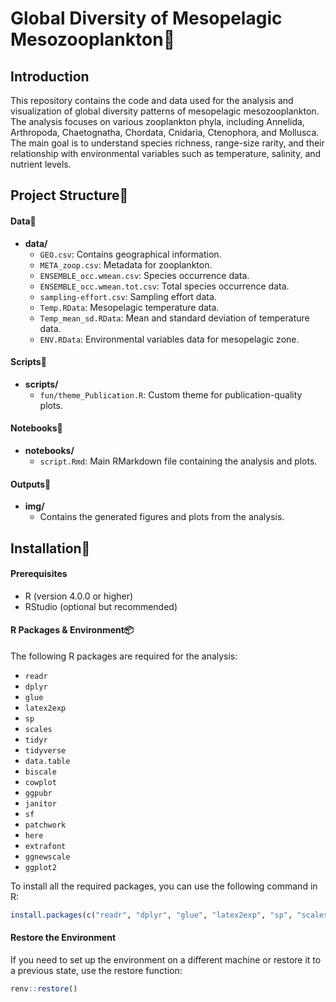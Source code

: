 # Global Diversity of Mesopelagic Mesozooplankton🐠

## Introduction
This repository contains the code and data used for the analysis and visualization of global diversity patterns of mesopelagic mesozooplankton. The analysis focuses on various zooplankton phyla, including Annelida, Arthropoda, Chaetognatha, Chordata, Cnidaria, Ctenophora, and Mollusca. The main goal is to understand species richness, range-size rarity, and their relationship with environmental variables such as temperature, salinity, and nutrient levels.

## Project Structure💾

#### Data📑
- **data/**
  - `GEO.csv`: Contains geographical information.
  - `META_zoop.csv`: Metadata for zooplankton.
  - `ENSEMBLE_occ.wmean.csv`: Species occurrence data.
  - `ENSEMBLE_occ.wmean.tot.csv`: Total species occurrence data.
  - `sampling-effort.csv`: Sampling effort data.
  - `Temp.RData`: Mesopelagic temperature data.
  - `Temp_mean_sd.RData`: Mean and standard deviation of temperature data.
  - `ENV.RData`: Environmental variables data for mesopelagic zone.

#### Scripts📜
- **scripts/**
  - `fun/theme_Publication.R`: Custom theme for publication-quality plots.
  
#### Notebooks📒
- **notebooks/**
  - `script.Rmd`: Main RMarkdown file containing the analysis and plots.

#### Outputs🎨
- **img/**
  - Contains the generated figures and plots from the analysis.

## Installation🔧

#### Prerequisites
- R (version 4.0.0 or higher)
- RStudio (optional but recommended)

#### R Packages & Environment📦
The following R packages are required for the analysis:

- `readr`
- `dplyr`
- `glue`
- `latex2exp`
- `sp`
- `scales`
- `tidyr`
- `tidyverse`
- `data.table`
- `biscale`
- `cowplot`
- `ggpubr`
- `janitor`
- `sf`
- `patchwork`
- `here`
- `extrafont`
- `ggnewscale`
- `ggplot2`

To install all the required packages, you can use the following command in R:

```r
install.packages(c("readr", "dplyr", "glue", "latex2exp", "sp", "scales", "tidyr", "tidyverse", "data.table", "biscale", "cowplot", "ggpubr", "janitor", "sf", "patchwork", "here", "extrafont", "ggnewscale", "ggplot2"))
```

#### Restore the Environment

If you need to set up the environment on a different machine or restore it to a previous state, use the restore function:
```r
renv::restore()
```